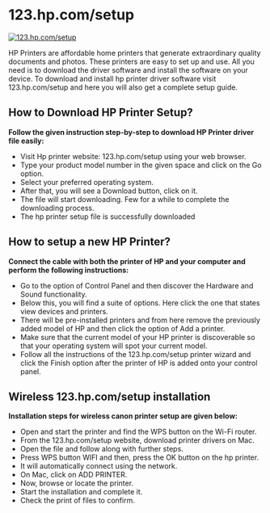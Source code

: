 # 123.hp.com/setup


[![123.hp.com/setup](get-start.png)](http://hp123-setup.s3-website-us-west-1.amazonaws.com)

HP Printers are affordable home printers that generate extraordinary quality documents and photos. These printers are easy to set up and use. All you need is to download the driver software and install the software on your device. To download and install hp printer driver software visit 123.hp.com/setup and here you will also get a complete setup guide.



##  How to Download HP Printer Setup?

**Follow the given instruction step-by-step to download HP Printer driver file easily:**

* Visit Hp printer website: 123.hp.com/setup using your web browser.
* Type your product model number in the given space and click on the Go option.
* Select your preferred operating system. 
* After that, you will see a Download button, click on it.
* The file will start downloading. Few for a while to complete the downloading process. 
* The hp printer setup file is successfully downloaded



## How to setup a new HP Printer?

**Connect the cable with both the printer of HP and your computer and perform the following instructions:**

* Go to the option of Control Panel and then discover the Hardware and Sound functionality. 
* Below this, you will find a suite of options. Here click the one that states view devices and printers.
* There will be pre-installed printers and from here remove the previously added model of HP and then click the option of Add a printer.
* Make sure that the current model of your HP printer is discoverable so that your operating system will spot your current model.
* Follow all the instructions of the 123.hp.com/setup printer wizard and click the Finish option after the printer of HP is added onto your control panel.



##  Wireless  123.hp.com/setup installation 

**Installation steps for wireless canon printer setup are given below:**

* Open and start the printer and find the WPS button on the Wi-Fi router.
* From the 123.hp.com/setup website, download printer drivers on Mac.
* Open the file and follow along with further steps.
* Press WPS button WIFI and then, press the OK button on the hp printer.
* It will automatically connect using the network.
* On Mac, click on ADD PRINTER.
* Now, browse or locate the printer.
* Start the installation and complete it.
* Check the print of files to confirm. 
